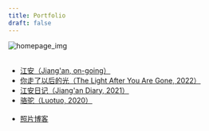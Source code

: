 ```yaml
---
title: Portfolio
draft: false
---
```

![homepage_img](/img/portfolio/the-light-after-you-are-gone/the-light-after-you-are-gone-23.jpg)<br><br>

* [江安（Jiang'an, on-going）](/jiang-an/)
* [你走了以后的光（The Light After You Are Gone, 2022）](/the-light-after-you-are-gone/)
* [江安日记（Jiang'an Diary, 2021）](/jiang-an-diary/)
* [骆驼（Luotuo, 2020）](/luotuo/)<br><br>
* [照片博客](/tags/照片/)